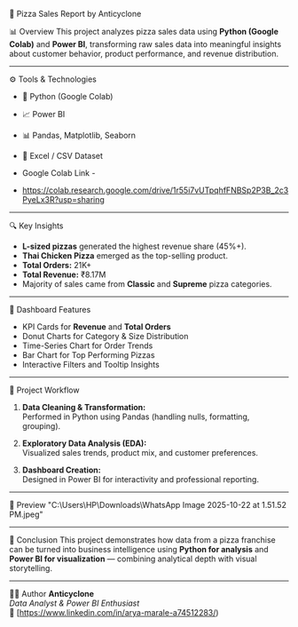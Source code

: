  🍕 Pizza Sales Report by Anticyclone

📊 Overview
This project analyzes pizza sales data using **Python (Google Colab)** and **Power BI**, transforming raw sales data into meaningful insights about customer behavior, product performance, and revenue distribution.

---

 ⚙️ Tools & Technologies
- 🐍 Python (Google Colab)
- 📈 Power BI
- 📊 Pandas, Matplotlib, Seaborn
- 📁 Excel / CSV Dataset

- Google Colab Link -
- https://colab.research.google.com/drive/1r55i7vUTpqhfFNBSp2P3B_2c3PyeLx3R?usp=sharing

---

 🔍 Key Insights
- **L-sized pizzas** generated the highest revenue share (45%+).  
- **Thai Chicken Pizza** emerged as the top-selling product.  
- **Total Orders:** 21K+  
- **Total Revenue:** ₹8.17M  
- Majority of sales came from **Classic** and **Supreme** pizza categories.  

---

 🧠 Dashboard Features
- KPI Cards for **Revenue** and **Total Orders**  
- Donut Charts for Category & Size Distribution  
- Time-Series Chart for Order Trends  
- Bar Chart for Top Performing Pizzas  
- Interactive Filters and Tooltip Insights  

---

 🧩 Project Workflow
1. **Data Cleaning & Transformation:**  
   Performed in Python using Pandas (handling nulls, formatting, grouping).

2. **Exploratory Data Analysis (EDA):**  
   Visualized sales trends, product mix, and customer preferences.

3. **Dashboard Creation:**  
   Designed in Power BI for interactivity and professional reporting.

---

 📸 Preview
"C:\Users\HP\Downloads\WhatsApp Image 2025-10-22 at 1.51.52 PM.jpeg"

---

🚀 Conclusion
This project demonstrates how data from a pizza franchise can be turned into business intelligence using **Python for analysis** and **Power BI for visualization** — combining analytical depth with visual storytelling.

---

 👨‍💻 Author
**Anticyclone**  
_Data Analyst & Power BI Enthusiast_  
🔗 [https://www.linkedin.com/in/arya-marale-a74512283/)
